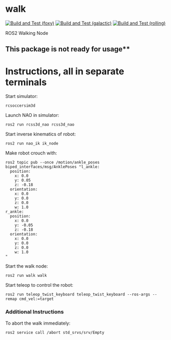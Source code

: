 # walk

[![Build and Test (foxy)](https://github.com/ijnek/walk/actions/workflows/build_and_test_foxy.yaml/badge.svg)](https://github.com/ijnek/walk/actions/workflows/build_and_test_foxy.yaml)
[![Build and Test (galactic)](https://github.com/ijnek/walk/actions/workflows/build_and_test_galactic.yaml/badge.svg)](https://github.com/ijnek/walk/actions/workflows/build_and_test_galactic.yaml)
[![Build and Test (rolling)](https://github.com/ijnek/walk/actions/workflows/build_and_test_rolling.yaml/badge.svg)](https://github.com/ijnek/walk/actions/workflows/build_and_test_rolling.yaml)

ROS2 Walking Node

## This package is not ready for usage**

# Instructions, all in separate terminals

Start simulator:
```
rcsoccersim3d
```

Launch NAO in simulator:
```
ros2 run rcss3d_nao rcss3d_nao
```

Start inverse kinematics of robot:
```
ros2 run nao_ik ik_node 
```

Make robot crouch with:
```
ros2 topic pub --once /motion/ankle_poses biped_interfaces/msg/AnklePoses "l_ankle:
  position:
    x: 0.0
    y: 0.05
    z: -0.18
  orientation:
    x: 0.0
    y: 0.0
    z: 0.0
    w: 1.0
r_ankle:
  position:
    x: 0.0
    y: -0.05
    z: -0.18
  orientation:
    x: 0.0
    y: 0.0
    z: 0.0
    w: 1.0
"
```

Start the walk node:
```
ros2 run walk walk
```

Start teleop to control the robot:
```
ros2 run teleop_twist_keyboard teleop_twist_keyboard --ros-args --remap cmd_vel:=target
```

### Additional Instructions

To abort the walk immediately:
```
ros2 service call /abort std_srvs/srv/Empty
```